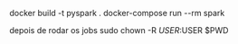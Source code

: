 docker build -t pyspark .
docker-compose run --rm spark

depois de rodar os jobs
sudo chown -R $USER:$USER $PWD
